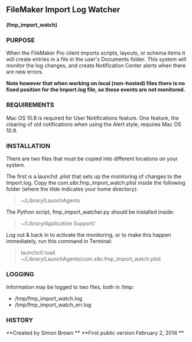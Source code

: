 ## FileMaker Import Log Watcher
#### (fmp_import_watch)

### PURPOSE

When the FileMaker Pro client imports scripts, layouts, or schema items it will create entries in a file in the user's Documents folder. This system will monitor the log changes, and create Notification Center alerts when there are new errors.

**Note however that when working on local (non-hosted) files there is no fixed position for the Import.log file, so these events are not monitored.**

### REQUIREMENTS

Mac OS 10.8 is required for User Notifications feature. One feature, the clearing of old notifications when using the Alert style, requires Mac OS 10.9.

### INSTALLATION

There are two files that must be copied into different locations on your system.

The first is a launchd .plist that sets up the monitoring of changes to the Import.log. Copy the com.sibr.fmp_import_watch.plist inside the following folder (where the tilde indicates your home directory):
> ~/Library/LaunchAgents 

The Python script, fmp_import_watcher.py should be installed inside:
> ~/Library/Application Support/

Log out & back in to activate the monitoring, or to make this happen immediately, run this command in Terminal:

> launchctl load ~/Library/LaunchAgents/com.sibr.fmp_import_watch.plist

### LOGGING

Information may be logged to two files, both in /tmp:

* /tmp/fmp_import_watch.log
* /tmp/fmp_import_watch_err.log

### HISTORY

**Created by Simon Brown **
**First public version February 2, 2014 **
